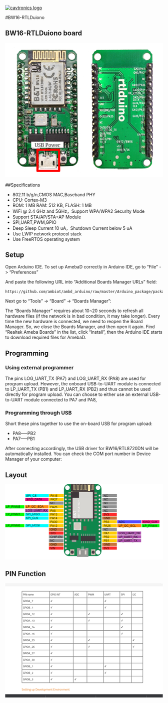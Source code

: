 [![cavtronics logo](https://cldup.com/BhJv2ZU0rj.jpg)](http://www.cavtronics.com "cavtronics")

#BW16-RTLDuiono

## BW16-RTLDuiono board
![<bw16 board >](<https://github.com/pacav69/bw16/blob/main/images/bw16boardfrontandback.png?raw=true>)

##Specifications
* 802.11 b/g/n,CMOS MAC,Baseband PHY
* CPU: Cortex-M3
* ROM: 1 MB RAM: 512 KB, FLASH: 1 MB
* WiFi @ 2.4 GHz and 5GHz，Support WPA/WPA2 Security Mode
* Support STA/AP/STA+AP Module
* SPI,UART,PWM,GPIO
* Deep Sleep Current 10 uA，Shutdown Current below 5 uA
* Use LWIP network protocol stack
* Use FreeRTOS operating system

## Setup

Open Arduino IDE. To set up AmebaD correctly in Arduino IDE, go to “File” -> “Preferences”

And paste the following URL into “Additional Boards Manager URLs” field:

	https://github.com/ambiot/ambd_arduino/raw/master/Arduino_package/package_realtek.com_amebad_index.json
	

Next go to “Tools” -> “Board” -> “Boards Manager”:

The “Boards Manager” requires about 10~20 seconds to refresh all hardware files (if the network is in bad condition, it may take longer). Every time the new hardware is connected, we need to reopen the Board Manager. So, we close the Boards Manager, and then open it again. Find “Realtek Ameba Boards” in the list, click “Install”, then the Arduino IDE starts to download required files for AmebaD.


## Programming
### Using external programmer
The pins LOG_UART_TX (PA7) and LOG_UART_RX (PA8) are used for program upload. However, the onboard USB-to-UART module is connected to LP_UART_TX (PB1) and LP_UART_RX (PB2) and thus cannot be used directly for program upload. You can choose to either use an external USB-to-UART module connected to PA7 and PA8, 
 
### Programming through USB
Short these pins together to use the on-board USB for program upload:

* PA8–––PB2
* PA7–––PB1

After connecting accordingly, the USB driver for BW16/RTL8720DN will be automatically installed. You can check the COM port number in Device Manager of your computer:




## Layout

![< BW16 Layout>](<https://github.com/pacav69/bw16/blob/main/images/bw16layoutpinout.png?raw=true >)

## PIN Function

![<PIN Function >](<https://github.com/pacav69/bw16/blob/main/images/bw16pinfunction.png?raw=true >)